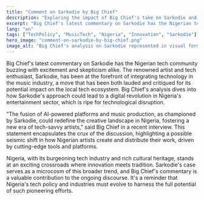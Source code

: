 ```yaml
---
title: "Comment on Sarkodie by Big Chief"
description: "Exploring the impact of Big Chief's take on Sarkodie and its significance for the Nigerian tech scene."
excerpt: "Big Chief's latest commentary on Sarkodie has the Nigerian tech community buzzing."
lang: "en"
tags: ["TechPolicy", "MusicTech", "Nigeria", "Innovation", "Sarkodie"]
hero_image: "comment-on-sarkodie-by-big-chief.png"
image_alt: "Big Chief's analysis on Sarkodie represented in visual form"
---
```


Big Chief's latest commentary on Sarkodie has the Nigerian tech community buzzing with excitement and skepticism alike. The renowned artist and tech enthusiast, Sarkodie, has been at the forefront of integrating technology in the music industry, a move that has been both lauded and critiqued for its potential impact on the local tech ecosystem. Big Chief's analysis dives into how Sarkodie's approach could lead to a digital revolution in Nigeria's entertainment sector, which is ripe for technological disruption.

"The fusion of AI-powered platforms and music production, as championed by Sarkodie, could redefine the creative landscape in Nigeria, fostering a new era of tech-savvy artists," said Big Chief in a recent interview. This statement encapsulates the crux of the discussion, highlighting a possible seismic shift in how Nigerian artists create and distribute their work, driven by cutting-edge tools and platforms.

Nigeria, with its burgeoning tech industry and rich cultural heritage, stands at an exciting crossroads where innovation meets tradition. Sarkodie's case serves as a microcosm of this broader trend, and Big Chief's commentary is a valuable contribution to the ongoing discourse. It's a reminder that Nigeria's tech policy and industries must evolve to harness the full potential of such pioneering efforts.